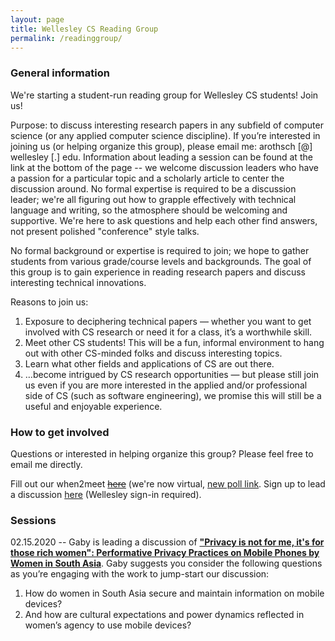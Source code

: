 ```yaml
---
layout: page
title: Wellesley CS Reading Group
permalink: /readinggroup/
---
```


### General information
We're starting a student-run reading group for Wellesley CS students! Join us!

Purpose: to discuss interesting research papers in any subfield of computer science (or any applied computer science discipline). If you’re interested in joining us (or helping organize this group), please email me: arothsch [@] wellesley [.] edu. Information about leading a session can be found at the link at the bottom of the page -- we welcome discussion leaders who have a passion for a particular topic and a scholarly article to center the discussion around. No formal expertise is required to be a discussion leader; we're all figuring out how to grapple effectively with technical language and writing, so the atmosphere should be welcoming and supportive. We're here to ask questions and help each other find answers, not present polished "conference" style talks.

No formal background or expertise is required to join; we hope to gather students from various grade/course levels and backgrounds. The goal of this group is to gain experience in reading research papers and discuss interesting technical innovations. 

Reasons to join us:
1. Exposure to deciphering technical papers — whether you want to get involved with CS research or need it for a class, it’s a worthwhile skill. 
2. Meet other CS students! This will be a fun, informal environment to hang out with other CS-minded folks and discuss interesting topics. 
3. Learn what other fields and applications of CS are out there. 
4. …become intrigued by CS research opportunities — but please still join us even if you are more interested in the applied and/or professional side of CS (such as software engineering), we promise this will still be a useful and enjoyable experience.

### How to get involved

Questions or interested in helping organize this group? Please feel free to email me directly. 

Fill out our when2meet <s>[here](https://www.when2meet.com/?8558687-cOgc4)</s> (we're now virtual, [new poll link](https://www.when2meet.com/?8914644-Ldrox). Sign up to lead a discussion [here](https://docs.google.com/document/d/13OVOLwu36ECiXQ_Qymg5sCI0SMOjZGvz08cmoG_j3sc/edit?usp=sharing) (Wellesley sign-in required). 

### Sessions

02.15.2020 -- Gaby is leading a discussion of __["Privacy is not for me, it's for those rich women": Performative Privacy Practices on Mobile Phones by Women in South Asia](https://www.google.com/url?sa=t&rct=j&q=&esrc=s&source=web&cd=1&cad=rja&uact=8&ved=2ahUKEwi40qSc59PnAhV2gnIEHUh5AUIQFjAAegQIAxAB&url=https%3A%2F%2Fwww.usenix.org%2Fsystem%2Ffiles%2Fconference%2Fsoups2018%2Fsoups2018-sambasivan.pdf&usg=AOvVaw1AfT-v9Pnv2jzqEs07_hs9)__. Gaby suggests you consider the following questions as you’re engaging with the work to jump-start our discussion:

1. How do women in South Asia secure and maintain information on mobile devices?
2. And how are cultural expectations and power dynamics reflected in women’s agency to use mobile devices?